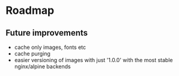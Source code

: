 # Roadmap

## Future improvements

* cache only images, fonts etc
* cache purging
* easier versioning of images with just '1.0.0' with the most stable nginx/alpine backends